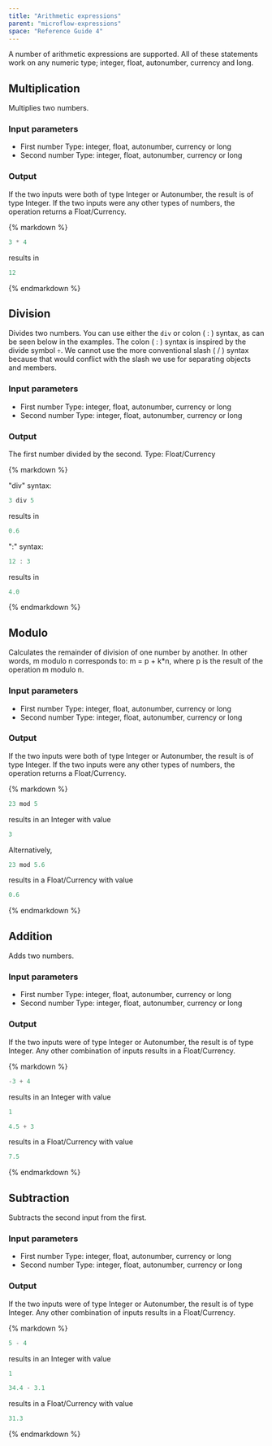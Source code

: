 ```yaml
---
title: "Arithmetic expressions"
parent: "microflow-expressions"
space: "Reference Guide 4"
---
```

A number of arithmetic expressions are supported. All of these statements work on any numeric type; integer, float, autonumber, currency and long.

## Multiplication

Multiplies two numbers.

### Input parameters

*   First number
    Type: integer, float, autonumber, currency or long
*   Second number
    Type: integer, float, autonumber, currency or long

### Output

If the two inputs were both of type Integer or Autonumber, the result is of type Integer.
If the two inputs were any other types of numbers, the operation returns a Float/Currency.

<div class="alert alert-info">{% markdown %}

```java
3 * 4

```

results in

```java
12

```

{% endmarkdown %}</div>

## Division

Divides two numbers. You can use either the `div` or colon ( : ) syntax, as can be seen below in the examples. The colon ( : ) syntax is inspired by the divide symbol `÷`. We cannot use the more conventional slash ( / ) syntax because that would conflict with the slash we use for separating objects and members.

### Input parameters

*   First number
    Type: integer, float, autonumber, currency or long
*   Second number
    Type: integer, float, autonumber, currency or long

### Output

The first number divided by the second.
Type: Float/Currency

<div class="alert alert-info">{% markdown %}

"div" syntax:

```java
3 div 5

```

results in

```java
0.6

```

":" syntax:

```java
12 : 3

```

results in

```java
4.0

```

{% endmarkdown %}</div>

## Modulo

Calculates the remainder of division of one number by another. In other words, m modulo n corresponds to: m = p + k*n, where p is the result of the operation m modulo n.

### Input parameters

*   First number
    Type: integer, float, autonumber, currency or long
*   Second number
    Type: integer, float, autonumber, currency or long

### Output

If the two inputs were both of type Integer or Autonumber, the result is of type Integer.
If the two inputs were any other types of numbers, the operation returns a Float/Currency.

<div class="alert alert-info">{% markdown %}

```java
23 mod 5

```

results in an Integer with value

```java
3

```

Alternatively,

```java
23 mod 5.6

```

results in a Float/Currency with value

```java
0.6

```

{% endmarkdown %}</div>

## Addition

Adds two numbers.

### Input parameters

*   First number
    Type: integer, float, autonumber, currency or long
*   Second number
    Type: integer, float, autonumber, currency or long

### Output

If the two inputs were of type Integer or Autonumber, the result is of type Integer.
Any other combination of inputs results in a Float/Currency.

<div class="alert alert-info">{% markdown %}

```java
-3 + 4

```

results in an Integer with value

```java
1

```

```java
4.5 + 3

```

results in a Float/Currency with value

```java
7.5

```

{% endmarkdown %}</div>

## Subtraction

Subtracts the second input from the first.

### Input parameters

*   First number
    Type: integer, float, autonumber, currency or long
*   Second number
    Type: integer, float, autonumber, currency or long

### Output

If the two inputs were of type Integer or Autonumber, the result is of type Integer.
Any other combination of inputs results in a Float/Currency.

<div class="alert alert-info">{% markdown %}

```java
5 - 4

```

results in an Integer with value

```java
1

```

```java
34.4 - 3.1

```

results in a Float/Currency with value

```java
31.3

```

{% endmarkdown %}</div>

